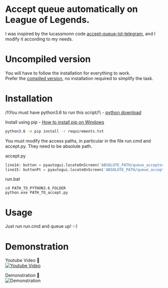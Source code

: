 # Accept queue automatically on League of Legends.
I was inspired by the lucassmonn code
[accept-queue-lol-telegram](https://github.com/lucassmonn/accept-queue-lol-telegram), and I modify it according to my needs.

# Uncompiled version
You will have to follow the installation for everything to work.  
Prefer the [compiled version](https://github.com/reusteur73/LoL-queue-Acceptor-windows), no installation required to simplify the task.

# Installation

/!\You must have python3.6 to run this script/!\ - [python download](https://www.python.org/downloads/)


Install using pip - [How to install pip on Windows](https://stackoverflow.com/questions/43304612/how-to-install-pip-on-python-3-6#:~:text=Just%20head%20to%20Command%20Prompt,of%20path%20variable%20is%20updated.&text=0-,I%20just%20successfully%20installed%20a%20package%20for%20excel.,the%20desired%20package%2C%20then%20install.)
```bash
python3.6 -m pip install -r requirements.txt
```
You must modify the access paths, in particular in the file run.cmd and accept.py. They need to be absolute path.

accept.py
```python
line14: button = pyautogui.locateOnScreen('ABSOLUTE_PATH/queue_acceptor/en.png', confidence=0.7)
line15: buttonPt = pyautogui.locateOnScreen('ABSOLUTE_PATH/queue_acceptor/pt.png', confidence=0.7)
```
run.bat
```
cd PATH_TO_PYTHON3.6_FOLDER
python.exe PATH_TO_accept.py
```
# Usage

Just run run.cmd and queue up! :-)

# Demonstration

Youtube Video 🔻  
[![Youtube Video](https://i.imgur.com/IIypOoA.png)](https://www.youtube.com/watch?v=PhC0DqfPZyw)


Demonstration 🔻  
![Demonstration](2.gif)

